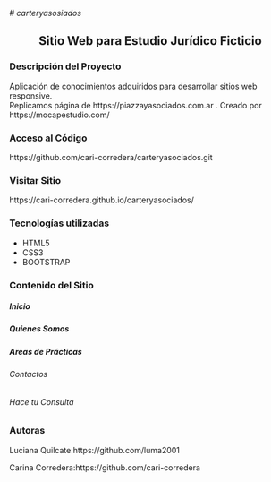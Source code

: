 <em># carteryasosiados</em>
<h2 align="center">Sitio Web para Estudio Jurídico Ficticio</h2>
<h3>Descripción del Proyecto</h3>
<p>Aplicación de conocimientos adquiridos para desarrollar sitios web responsive.<br>
Replicamos página de https://piazzayasociados.com.ar . Creado por https://mocapestudio.com/</p>
<h3>Acceso al Código</h3>
<p>https://github.com/cari-corredera/carteryasociados.git</p>
<h3>Visitar Sitio</h3>
<p>https://cari-corredera.github.io/carteryasociados/</p>
<h3>Tecnologías utilizadas</h3>
<ul>
  <li>HTML5</li>
  <li>CSS3</li>
  <li>BOOTSTRAP</li>
</ul>
<h3>Contenido del Sitio</h3>
<h5>Inicio</h5>
<h5>Quienes Somos</h5>
<h5>Areas de Prácticas</h5>
<h6>Contactos</h6>
<h6>Hace tu Consulta</h6>
<h3>Autoras</h3>
<p>Luciana Quilcate:https://github.com/luma2001</p>
<p>Carina Corredera:https://github.com/cari-corredera</p>
